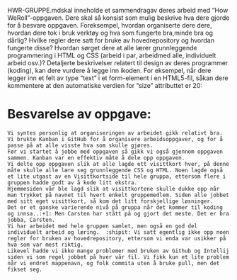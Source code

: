 HWR-GRUPPE<gruppe-id>.mdskal inneholde et sammendragav deres arbeid med “How WeRoll”-oppgaven.
Dere skal så konsist som mulig beskrive hva dere gjorde for å besvare oppgaven.
Foreksempel, hvordan organiserte dere dere, hvordan dere tok i bruk verktøy og hva som fungerte bra,minde bra og dårlig?
Hvilke regler dere satt for bruke av hovedrepository og hvordan fungerte disse?
Hvordan sørget dere at alle lærer grunnleggende programmering i HTML og CSS (arbeid i par, arbeidmed alle, individuelt arbeid osv.)?
Detaljerte beskrivelser relatert til design av deres programmer (koding), kan dere vurdere å legge inn ikoden. 
For eksempel, når dere legger inn et felt av type “text” i et form-element i en HTML5-fil, såkan dere kommentere at den automatiske verdien for “size” attributtet er 20:

# Besvarelse av oppgave:

```
Vi syntes personlig at organiseringen av arbeidet gikk relativt bra. Vi brukte Kanban i GitHub for å organisere arbeidsoppgaver, og for å passe på at alle visste hva som skulle gjøres. 
Før vi startet å jobbe med oppgaven så gikk vi også gjennom oppgaven sammen. Kanban var en effektiv måte å dele opp oppgaven. 
Vi delte opp oppgaven slik at alle lagde ett visittkort hver, på denne måte skulle alle lære seg grunnleggende CSS og HTML. Noen lagde også et lite utgast av en Visittkortside til hele gruppa, ettersom flere i gruppen hadde godt av å kode litt ekstra. 
Hjemmesiden vår ble lagd slik at visittkortene skulle dukke opp når man trykket på navnet til hvert enkelt gruppemedlem. Siden alle jobbet med sitt eget visittkort, så kom det litt forskjellige løsninger.
Det er et ganske varierende nivå på gruppa når det kommer til koding og innsa..:+1: Men Carsten har stått på og gjort det meste. Det er bra jobba, Carsten. 
Vi har arbeidet med hele gruppen samlet, men også en god del individuelt arbeid og læring.  :shipit: Vi satt egentlig ikke opp noen regler for bruken av hovedrepository, ettersom vi enda var usikker på hva som var mest riktig.
Likevel hadde vi ikke mange problemer med bruken av Github og Intellij siden vi som regel jobbet på hver vår fil. Vi fikk kun et lite problem når vi endret mappenavn, og folk commita uten å bruke pull, men det fikset seg.
```
